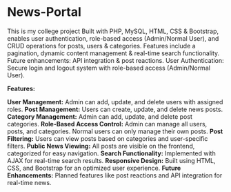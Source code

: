 # News-Portal
This is my college project Built with PHP, MySQL, HTML, CSS &amp; Bootstrap, enables user authentication, role-based access (Admin/Normal User), and CRUD operations for posts, users &amp; categories. Features include a pagination, dynamic content management &amp; real-time search functionality. Future enhancements: API integration &amp; post reactions.
User Authentication: Secure login and logout system with role-based access (Admin/Normal User).

**Features:**

**User Management:** Admin can add, update, and delete users with assigned roles.
**Post Management:** Users can create, update, and delete news posts.
**Category Management:** Admin can add, update, and delete post categories.
**Role-Based Access Control:**
    Admin can manage all users, posts, and categories.
    Normal users can only manage their own posts.
**Post Filtering:** Users can view posts based on categories and user-specific filters.
**Public News Viewing:** All posts are visible on the frontend, categorized for easy navigation.
**Search Functionality:** Implemented with AJAX for real-time search results.
**Responsive Design:** Built using HTML, CSS, and Bootstrap for an optimized user experience.
**Future Enhancements:** Planned features like post reactions and API integration for real-time news.

